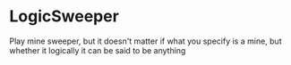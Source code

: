 LogicSweeper
============

Play mine sweeper, but it doesn't matter if what you specify is a mine, but whether it logically it can be said to be anything
